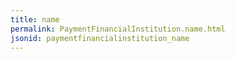 ```yaml
---
title: name
permalink: PaymentFinancialInstitution.name.html
jsonid: paymentfinancialinstitution_name
---
```

